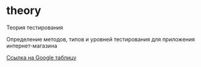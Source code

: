 # theory
Теория тестирования

Определение методов, типов и уровней тестирования для приложения интернет-магазина

[Ссылка на Google таблицу](https://docs.google.com/spreadsheets/d/1aSOp538ACmflnXcUZRNTxpSH5NQmhEBoH8tGIHSwqPM/edit?gid=0#gid=0)
